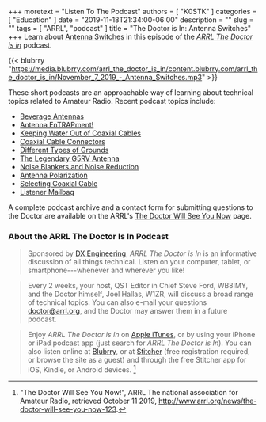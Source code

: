 +++
moretext = "Listen To The Podcast"
authors = [ "K0STK" ]
categories = [ "Education" ]
date = "2019-11-18T21:34:00-06:00"
description = ""
slug = ""
tags = [ "ARRL", "podcast" ]
title = "The Doctor is In: Antenna Switches"
+++
Learn about [Antenna Switches](https://blubrry.com/arrl_the_doctor_is_in/50546429/antenna-switches/)
in this episode of the 
[*ARRL The Doctor is in*](http://www.arrl.org/doctor/) podcast. 

<!--more-->

{{< blubrry "https://media.blubrry.com/arrl_the_doctor_is_in/content.blubrry.com/arrl_the_doctor_is_in/November_7_2019_-_Antenna_Switches.mp3" >}}

These short podcasts are an approachable way of learning about technical
topics related to Amateur Radio. Recent podcast topics include:

* [Beverage Antennas](https://blubrry.com/arrl_the_doctor_is_in/50546173/beverage-antennas/)
* [Antenna EnTRAPment!](https://blubrry.com/arrl_the_doctor_is_in/49050566/antenna-entrapment/)
* [Keeping Water Out of Coaxial Cables](https://blubrry.com/arrl_the_doctor_is_in/49022850/keeping-water-out-of-coaxial-cables)
* [Coaxial Cable Connectors](https://www.blubrry.com/arrl_the_doctor_is_in/48129642/coaxial-cable-connectors/)
* [Different Types of Grounds](https://www.blubrry.com/arrl_the_doctor_is_in/48129641/different-types-of-grounds/)
* [The Legendary G5RV Antenna](https://www.blubrry.com/arrl_the_doctor_is_in/47377481/the-legendary-g5rv-antenna/)
* [Noise Blankers and Noise Reduction](https://www.blubrry.com/arrl_the_doctor_is_in/47377480/noise-blankers-and-noise-reduction/)
* [Antenna Polarization](https://www.blubrry.com/arrl_the_doctor_is_in/45250206/antenna-polarization/)
* [Selecting Coaxial Cable](https://www.blubrry.com/arrl_the_doctor_is_in/45250204/selecting-coaxial-cable/)
* [Listener Mailbag](https://www.blubrry.com/arrl_the_doctor_is_in/44472068/arrls-the-doctor-is-in-listener-mailbag/)

A complete podcast archive and a contact form for submitting questions
to the Doctor are available on the ARRL's
[The Doctor Will See You Now](http://www.arrl.org/doctor) page.

### About the ARRL The Doctor Is In Podcast

>Sponsored by [DX Engineering](http://www.dxengineering.com/),
*ARRL The Doctor is In* is an informative discussion of all things
technical. Listen on your computer, tablet, or smartphone---whenever and
wherever you like!

>Every 2 weeks, your host, QST Editor in Chief Steve Ford, WB8IMY, and the
Doctor himself, Joel Hallas, W1ZR, will discuss a broad range of technical
topics. You can also e-mail your questions
[doctor@arrl.org](mailto:doctor@arrl.org),
and the Doctor may answer them in a future podcast.

>Enjoy
*ARRL The Doctor is In* on
[Apple iTunes](https://itunes.apple.com/us/podcast/arrl-the-doctor-is-in/id1096749595?mt=2()),
or by using your iPhone or iPad podcast app (just search for
*ARRL The Doctor is In*). You can also listen online at
[Blubrry](https://www.blubrry.com/arrl_the_doctor_is_in/),
or at
[Stitcher](https://www.stitcher.com/)
(free registration required, or browse the site as a guest) and through
the free Stitcher app for iOS, Kindle, or Android devices. [^1]

[^1]: "The Doctor Will See You Now!", ARRL The national association for Amateur Radio, retrieved October 11 2019, http://www.arrl.org/news/the-doctor-will-see-you-now-123.

